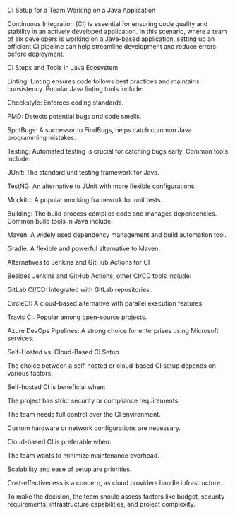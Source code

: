 CI Setup for a Team Working on a Java Application

Continuous Integration (CI) is essential for ensuring code quality and stability in an actively developed application. In this scenario, where a team of six developers is working on a Java-based application, setting up an efficient CI pipeline can help streamline development and reduce errors before deployment.

CI Steps and Tools in Java Ecosystem

Linting: Linting ensures code follows best practices and maintains consistency. Popular Java linting tools include:

Checkstyle: Enforces coding standards.

PMD: Detects potential bugs and code smells.

SpotBugs: A successor to FindBugs, helps catch common Java programming mistakes.

Testing: Automated testing is crucial for catching bugs early. Common tools include:

JUnit: The standard unit testing framework for Java.

TestNG: An alternative to JUnit with more flexible configurations.

Mockito: A popular mocking framework for unit tests.

Building: The build process compiles code and manages dependencies. Common build tools in Java include:

Maven: A widely used dependency management and build automation tool.

Gradle: A flexible and powerful alternative to Maven.

Alternatives to Jenkins and GitHub Actions for CI

Besides Jenkins and GitHub Actions, other CI/CD tools include:

GitLab CI/CD: Integrated with GitLab repositories.

CircleCI: A cloud-based alternative with parallel execution features.

Travis CI: Popular among open-source projects.

Azure DevOps Pipelines: A strong choice for enterprises using Microsoft services.

Self-Hosted vs. Cloud-Based CI Setup

The choice between a self-hosted or cloud-based CI setup depends on various factors:

Self-hosted CI is beneficial when:

The project has strict security or compliance requirements.

The team needs full control over the CI environment.

Custom hardware or network configurations are necessary.

Cloud-based CI is preferable when:

The team wants to minimize maintenance overhead.

Scalability and ease of setup are priorities.

Cost-effectiveness is a concern, as cloud providers handle infrastructure.

To make the decision, the team should assess factors like budget, security requirements, infrastructure capabilities, and project complexity.
